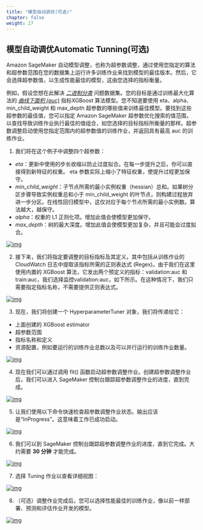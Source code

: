 ```yaml
---
title: "模型自动调优(可选)"
chapter: false
weight: 27
---
```




## 模型自动调优Automatic Tunning(可选)



Amazon SageMaker 自动模型调整，也称为超参数调整，通过使用您指定的算法和超参数范围在您的数据集上运行许多训练作业来找到模型的最佳版本。然后，它会选择超参数值，以生成性能最佳的模型，这由您选择的指标衡量。

例如，假设您想在此解决 [*二进制分类*](https://docs.aws.amazon.com/general/latest/gr/glos-chap.html#binary-classification-model) 问题数据集。您的目标是通过训练最大化算法的 [*曲线下面积 (auc)*](https://docs.aws.amazon.com/general/latest/gr/glos-chap.html#AUC) 指标XGBoost 算法模型。您不知道要使用 eta、alpha、min_child_weight 和 max_depth 超参数的哪些值来训练最佳模型。要找到这些超参数的最佳值，您可以指定 Amazon SageMaker 超参数优化搜索的值范围，以查找导致训练作业执行最佳的值组合，如您选择的目标指标所衡量的那样。超参数调整启动使用您指定范围内的超参数值的训练作业，并返回具有最高 auc 的训练作业。

1. 我们将在这个例子中调整四个超参数：

- *eta*：更新中使用的步长收缩以防止过度拟合。在每一步提升之后，你可以直接得到新特征的权重。 eta 参数实际上缩小了特征权重，使提升过程更加保守。
- *min_child_weight*：子节点所需的最小实例权重（hessian）总和。如果树分区步骤导致实例权重总和小于 min_child_weight 的叶节点，则构建过程放弃进一步分区。在线性回归模型中，这仅对应于每个节点所需的最小实例数。算法越大，越保守。
- *alpha*：权重的 L1 正则化项。增加此值会使模型更加保守。
- *max_depth*：树的最大深度。增加此值会使模型更加复杂，并且可能会过度拟合。

[![img](https://sagemaker-immersionday.workshop.aws/lab2/media/image21.png)](https://sagemaker-immersionday.workshop.aws/lab2/media/image21.png)

2. 接下来，我们将指定要调整的目标指标及其定义，其中包括从训练作业的 CloudWatch 日志中提取该指标所需的正则表达式 (Regex)。由于我们在这里使用内置的 XGBoost 算法，它发出两个预定义的指标：validation:auc 和 train:auc，我们选择监控validation:auc，如下所示。在这种情况下，我们只需要指定指标名称，不需要提供正则表达式。

[![img](https://sagemaker-immersionday.workshop.aws/lab2/media/image22.png)](https://sagemaker-immersionday.workshop.aws/lab2/media/image22.png)

3. 现在，我们将创建一个 HyperparameterTuner 对象，我们将传递给它：

- 上面创建的 XGBoost estimator
- 超参数范围
- 指标名称和定义
- 资源配置，例如要运行的训练作业总数以及可以并行运行的训练作业数量。

[![img](https://sagemaker-immersionday.workshop.aws/lab2/media/image23.png)](https://sagemaker-immersionday.workshop.aws/lab2/media/image23.png)

4. 现在我们可以通过调用 fit() 函数启动超参数调整作业。创建超参数调整作业后，我们可以进入 SageMaker 控制台跟踪超参数调整作业的进度，直到完成。

[![img](https://sagemaker-immersionday.workshop.aws/lab2/media/image24.png)](https://sagemaker-immersionday.workshop.aws/lab2/media/image24.png)

5. 让我们使用以下命令快速检查超参数调整作业状态。输出应该是“InProgress”。这意味着工作已成功启动。

[![img](https://sagemaker-immersionday.workshop.aws/lab2/media/image25.png)](https://sagemaker-immersionday.workshop.aws/lab2/media/image25.png)

6. 我们可以到 SageMaker 控制台跟踪超参数调整作业的进度，直到它完成。大约需要 **30 分钟** 才能完成。

[![img](https://sagemaker-immersionday.workshop.aws/lab2/media/image12.png)](https://sagemaker-immersionday.workshop.aws/lab2/media/image12.png)

7. 选择 Tuning 作业以查看详细视图：

[![img](https://sagemaker-immersionday.workshop.aws/lab2/media/image13.png)](https://sagemaker-immersionday.workshop.aws/lab2/media/image13.png)

8. （可选）调整作业完成后，您可以选择性能最佳的训练作业，像以前一样部署、预测和评估作业开发的模型。

[![img](https://sagemaker-immersionday.workshop.aws/lab2/media/image26.png)](https://sagemaker-immersionday.workshop.aws/lab2/media/image26.png)

